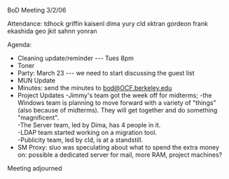 BoD Meeting 3/2/06

Attendance:
tdhock
griffin
kaisenl
dima
yury
cld
xktran
gordeon
frank
ekashida
geo
jkit
sahnn
yonran

Agenda:

* Cleaning update/reminder --- Tues 8pm
* Toner
* Party: March 23 --- we need to start discussing the guest list
* MUN Update
* Minutes: send the minutes to bod@OCF.berkeley.edu
* Project Updates 
   -Jimmy's team got the week off for midterms; 
   -the Windows team is planning to move forward with a variety of "things"
    (also because of midterms).  They will get together and do something
    "magnificent".  
   -The Server team, led by Dima, has 4 people in it.  
   -LDAP team started working on a migration tool.  
   -Publicity team, led by cld, is at a standstill.
* SM Proxy: sluo was speculating about what to spend the extra money on:
  possible a dedicated server for mail, more RAM, project machines?

Meeting adjourned

